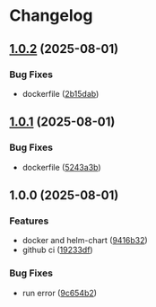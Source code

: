# Changelog

## [1.0.2](https://github.com/36node/mysql-backup/compare/v1.0.1...v1.0.2) (2025-08-01)


### Bug Fixes

* dockerfile ([2b15dab](https://github.com/36node/mysql-backup/commit/2b15dab8410f6b63430cafd8c38375719b7924ac))

## [1.0.1](https://github.com/36node/mysql-backup/compare/v1.0.0...v1.0.1) (2025-08-01)


### Bug Fixes

* dockerfile ([5243a3b](https://github.com/36node/mysql-backup/commit/5243a3b11e937acf393cca8ef3e0adebd779338a))

## 1.0.0 (2025-08-01)


### Features

* docker and helm-chart ([9416b32](https://github.com/36node/mysql-backup/commit/9416b326ff9233c224c436bf8c7443a7de6ecf0c))
* github ci ([19233df](https://github.com/36node/mysql-backup/commit/19233dff1419cd7984e122edd113426486577944))


### Bug Fixes

* run error ([9c654b2](https://github.com/36node/mysql-backup/commit/9c654b21beb02fbcbcf2719f2bff061c03d95698))

